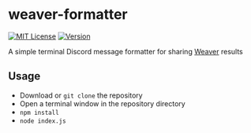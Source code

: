 # weaver-formatter

[![MIT License][license-img]][license]
[![Version][version-img]][package]

A simple terminal Discord message formatter for sharing [Weaver](https://wordwormdormdork.com/) results

## Usage

- Download or `git clone` the repository
- Open a terminal window in the repository directory
- `npm install`
- `node index.js`

<!-- Links + badges -->
[license]: LICENSE.md
[package]: package.json

[license-img]: https://img.shields.io/github/license/lowie375/weaver-formatter
[version-img]: https://img.shields.io/github/package-json/v/lowie375/weaver-formatter
